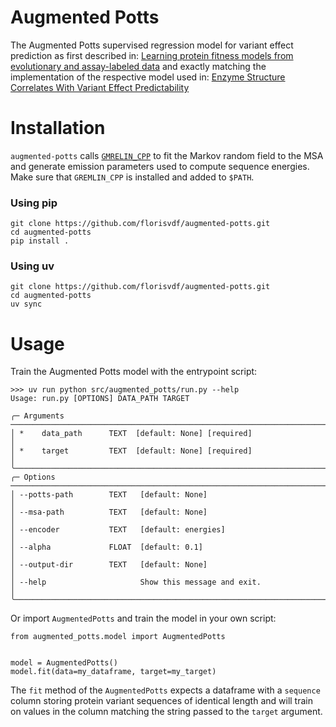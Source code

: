 # Augmented Potts
The Augmented Potts supervised regression model for variant effect prediction as first described in: 
[Learning protein fitness models from evolutionary and assay-labeled data](https://doi.org/10.1038/s41587-021-01146-5) 
and exactly matching the implementation of the respective model used in: [Enzyme Structure Correlates With Variant Effect Predictability](https://doi.org/10.1016/j.csbj.2024.09.007)


# Installation

`augmented-potts` calls [`GMRELIN_CPP`](https://github.com/sokrypton/GREMLIN_CPP) to fit 
the Markov random field to the MSA and generate emission parameters used to compute 
sequence energies. Make sure that `GREMLIN_CPP` is installed and added to `$PATH`.

### Using pip

```
git clone https://github.com/florisvdf/augmented-potts.git
cd augmented-potts
pip install .
```

### Using uv
```
git clone https://github.com/florisvdf/augmented-potts.git
cd augmented-potts
uv sync
```

# Usage

Train the Augmented Potts model with the entrypoint script:

```
>>> uv run python src/augmented_potts/run.py --help
Usage: run.py [OPTIONS] DATA_PATH TARGET

╭─ Arguments ──────────────────────────────────────────────────────────────────────────────────────────────────────────────────────────────────────╮
│ *    data_path      TEXT  [default: None] [required]                                                                                             │
│ *    target         TEXT  [default: None] [required]                                                                                             │
╰──────────────────────────────────────────────────────────────────────────────────────────────────────────────────────────────────────────────────╯
╭─ Options ────────────────────────────────────────────────────────────────────────────────────────────────────────────────────────────────────────╮
│ --potts-path        TEXT   [default: None]                                                                                                       │
│ --msa-path          TEXT   [default: None]                                                                                                       │
│ --encoder           TEXT   [default: energies]                                                                                                   │
│ --alpha             FLOAT  [default: 0.1]                                                                                                        │
│ --output-dir        TEXT   [default: None]                                                                                                       │
│ --help                     Show this message and exit.                                                                                           │
╰──────────────────────────────────────────────────────────────────────────────────────────────────────────────────────────────────────────────────╯
```

Or import `AugmentedPotts` and train the model in your own script:

```
from augmented_potts.model import AugmentedPotts


model = AugmentedPotts()
model.fit(data=my_dataframe, target=my_target)
```

The `fit` method of the `AugmentedPotts` expects a dataframe with a `sequence` column 
storing protein variant sequences of identical length and will train on values in the 
column matching the string passed to the `target` argument.